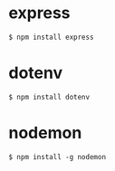 # express
``` 
$ npm install express
```

# dotenv
``` 
$ npm install dotenv
```

# nodemon
``` 
$ npm install -g nodemon
```
